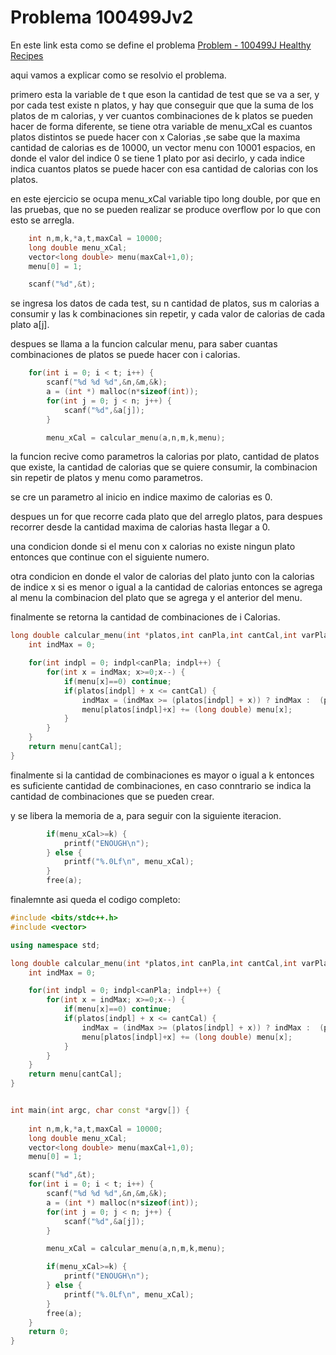 # Problema 100499Jv2

En este link esta como se define el problema [Problem - 100499J Healthy Recipes](https://codeforces.com/gym/100499/problem/J "Healthy Recipes")  

aqui vamos a explicar como se resolvio el problema.  

primero esta la variable de t que eson la cantidad de test que se va a ser, y por cada test existe n platos, y hay que conseguir que que la suma de los platos de m calorias, y ver cuantos combinaciones de k platos se pueden hacer de forma diferente, se tiene otra variable de menu_xCal es cuantos platos distintos se puede hacer con x Calorias ,se sabe que la maxima cantidad de calorias es de 10000, un vector menu con 10001 espacios, en donde el valor del indice 0 se tiene 1 plato por asi decirlo, y cada indice indica cuantos platos se puede hacer con esa cantidad de calorias con los platos.  

en este ejercicio se ocupa menu_xCal variable tipo long double, por que en las pruebas, que no se pueden realizar se produce overflow por lo que con esto se arregla.  

```cpp
	int n,m,k,*a,t,maxCal = 10000;
	long double menu_xCal;
	vector<long double> menu(maxCal+1,0);
	menu[0] = 1;

	scanf("%d",&t);
```
se ingresa los datos de cada test, su n cantidad de platos, sus m calorias a consumir y las k combinaciones sin repetir, y cada valor de calorias de cada plato a[j].  

despues se llama a la funcion calcular menu, para saber cuantas combinaciones de platos se puede hacer con i calorias.  
  
```cpp
	for(int i = 0; i < t; i++) {
		scanf("%d %d %d",&n,&m,&k);
		a = (int *) malloc(n*sizeof(int));
		for(int j = 0; j < n; j++) {
			scanf("%d",&a[j]); 
		}

		menu_xCal = calcular_menu(a,n,m,k,menu);
```
la funcion recive como parametros la calorias por plato, cantidad de platos que existe, la cantidad de calorias que se quiere consumir, la combinacion sin repetir de platos y menu como parametros.  

se cre un parametro al inicio en indice maximo de calorias es 0.  

despues un for que recorre cada plato que del arreglo platos, para despues recorrer desde la cantidad maxima de calorias hasta llegar a 0.  

una condicion donde si el menu con x calorias no existe ningun plato entonces que continue con el siguiente numero.  

otra condicion en donde el valor de calorias del plato junto con la calorias de indice x si es menor o igual a la cantidad de calorias entonces se agrega al menu la combinacion del plato que se agrega y el anterior del menu.  

finalmente se retorna la cantidad de combinaciones de i Calorias.  
```cpp
long double calcular_menu(int *platos,int canPla,int cantCal,int varPla,vector<long double> menu) {
	int indMax = 0;

	for(int indpl = 0; indpl<canPla; indpl++) {
		for(int x = indMax; x>=0;x--) {
			if(menu[x]==0) continue;
			if(platos[indpl] + x <= cantCal) {
				indMax = (indMax >= (platos[indpl] + x)) ? indMax :  (platos[indpl] + x);
				menu[platos[indpl]+x] += (long double) menu[x];
			}
		}
	}
	return menu[cantCal];
}
```
finalmente si la cantidad de combinaciones es mayor o igual a k entonces es suficiente cantidad de combinaciones, en caso conntrario se indica la cantidad de combinaciones que se pueden crear.  

y se libera la memoria de a, para seguir con la siguiente iteracion.  
```cpp
		if(menu_xCal>=k) {
			printf("ENOUGH\n");
		} else {
			printf("%.0Lf\n", menu_xCal);
		}
		free(a);
```
finalemnte asi queda el codigo completo:

```cpp
#include <bits/stdc++.h>
#include <vector>

using namespace std;

long double calcular_menu(int *platos,int canPla,int cantCal,int varPla,vector<long double> menu) {
	int indMax = 0;

	for(int indpl = 0; indpl<canPla; indpl++) {
		for(int x = indMax; x>=0;x--) {
			if(menu[x]==0) continue;
			if(platos[indpl] + x <= cantCal) {
				indMax = (indMax >= (platos[indpl] + x)) ? indMax :  (platos[indpl] + x);
				menu[platos[indpl]+x] += (long double) menu[x];
			}
		}
	}
	return menu[cantCal];
}


int main(int argc, char const *argv[]) {
	
	int n,m,k,*a,t,maxCal = 10000;
	long double menu_xCal;
	vector<long double> menu(maxCal+1,0);
	menu[0] = 1;

	scanf("%d",&t);
	for(int i = 0; i < t; i++) {
		scanf("%d %d %d",&n,&m,&k);
		a = (int *) malloc(n*sizeof(int));
		for(int j = 0; j < n; j++) {
			scanf("%d",&a[j]); 
		}

		menu_xCal = calcular_menu(a,n,m,k,menu);

		if(menu_xCal>=k) {
			printf("ENOUGH\n");
		} else {
			printf("%.0Lf\n", menu_xCal);
		}
		free(a);
	}
	return 0;
}
```